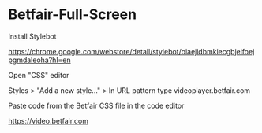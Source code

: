 # Betfair-Full-Screen 

Install Stylebot

https://chrome.google.com/webstore/detail/stylebot/oiaejidbmkiecgbjeifoejpgmdaleoha?hl=en

Open "CSS" editor

Styles > "Add a new style..." > In URL pattern type videoplayer.betfair.com

Paste code from the Betfair CSS file in the code editor

https://video.betfair.com 
